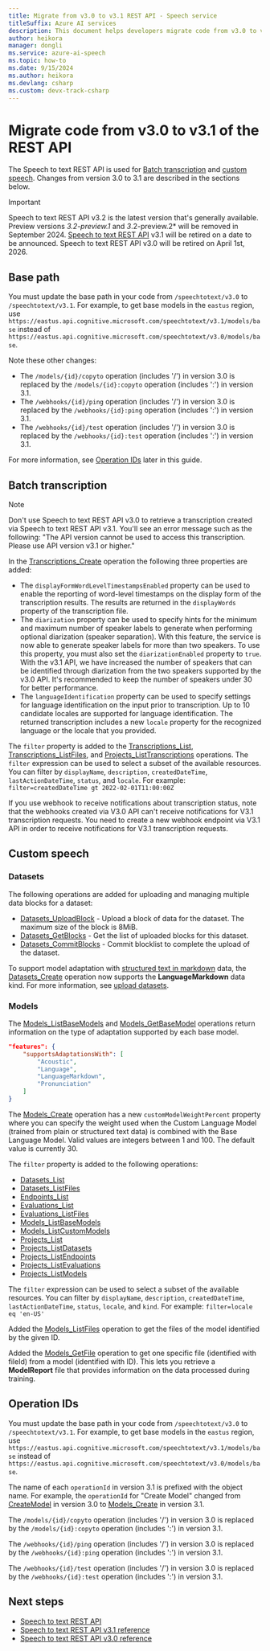 ```yaml
---
title: Migrate from v3.0 to v3.1 REST API - Speech service
titleSuffix: Azure AI services
description: This document helps developers migrate code from v3.0 to v3.1 of the Speech to text REST API.
author: heikora
manager: dongli
ms.service: azure-ai-speech
ms.topic: how-to
ms.date: 9/15/2024
ms.author: heikora
ms.devlang: csharp
ms.custom: devx-track-csharp
---
```


# Migrate code from v3.0 to v3.1 of the REST API

The Speech to text REST API is used for [Batch transcription](batch-transcription.md) and [custom speech](custom-speech-overview.md). Changes from version 3.0 to 3.1 are described in the sections below.

> [!IMPORTANT]
> Speech to text REST API v3.2 is the latest version that's generally available. Preview versions *3.2-preview.1* and *3*.2-preview.2* will be removed in September 2024.
> [Speech to text REST API](rest-speech-to-text.md) v3.1 will be retired on a date to be announced.
> Speech to text REST API v3.0 will be retired on April 1st, 2026. 

## Base path

You must update the base path in your code from `/speechtotext/v3.0` to `/speechtotext/v3.1`. For example, to get base models in the `eastus` region, use `https://eastus.api.cognitive.microsoft.com/speechtotext/v3.1/models/base` instead of `https://eastus.api.cognitive.microsoft.com/speechtotext/v3.0/models/base`.

Note these other changes:
- The `/models/{id}/copyto` operation (includes '/') in version 3.0 is replaced by the `/models/{id}:copyto` operation (includes ':') in version 3.1.
- The `/webhooks/{id}/ping` operation (includes '/') in version 3.0 is replaced by the `/webhooks/{id}:ping` operation (includes ':') in version 3.1.
- The `/webhooks/{id}/test` operation (includes '/') in version 3.0 is replaced by the `/webhooks/{id}:test` operation (includes ':') in version 3.1.

For more information, see [Operation IDs](#operation-ids) later in this guide.

## Batch transcription

> [!NOTE]
> Don't use Speech to text REST API v3.0 to retrieve a transcription created via Speech to text REST API v3.1. You'll see an error message such as the following: "The API version cannot be used to access this transcription. Please use API version v3.1 or higher."

In the [Transcriptions_Create](/rest/api/speechtotext/transcriptions/create) operation the following three properties are added:
- The `displayFormWordLevelTimestampsEnabled` property can be used to enable the reporting of word-level timestamps on the display form of the transcription results. The results are returned in the `displayWords` property of the transcription file.
- The `diarization` property can be used to specify hints for the minimum and maximum number of speaker labels to generate when performing optional diarization (speaker separation). With this feature, the service is now able to generate speaker labels for more than two speakers. To use this property, you must also set the `diarizationEnabled` property to `true`. With the v3.1 API, we have increased the number of speakers that can be identified through diarization from the two speakers supported by the v3.0 API. It's recommended to keep the number of speakers under 30 for better performance.
- The `languageIdentification` property can be used to specify settings for language identification on the input prior to transcription. Up to 10 candidate locales are supported for language identification. The returned transcription includes a new `locale` property for the recognized language or the locale that you provided. 

The `filter` property is added to the [Transcriptions_List](/rest/api/speechtotext/transcriptions/list), [Transcriptions_ListFiles](/rest/api/speechtotext/transcriptions/list-files), and [Projects_ListTranscriptions](/rest/api/speechtotext/projects/list-transcriptions) operations. The `filter` expression can be used to select a subset of the available resources. You can filter by `displayName`, `description`, `createdDateTime`, `lastActionDateTime`, `status`, and `locale`. For example: `filter=createdDateTime gt 2022-02-01T11:00:00Z`

If you use webhook to receive notifications about transcription status, note that the webhooks created via V3.0 API can't receive notifications for V3.1 transcription requests. You need to create a new webhook endpoint via V3.1 API in order to receive notifications for V3.1 transcription requests.

## Custom speech

### Datasets

The following operations are added for uploading and managing multiple data blocks for a dataset:
 - [Datasets_UploadBlock](/rest/api/speechtotext/datasets/upload-block) - Upload a block of data for the dataset. The maximum size of the block is 8MiB.
 - [Datasets_GetBlocks](/rest/api/speechtotext/datasets/get-blocks) - Get the list of uploaded blocks for this dataset.
 - [Datasets_CommitBlocks](/rest/api/speechtotext/datasets/commit-blocks) - Commit blocklist to complete the upload of the dataset. 

To support model adaptation with [structured text in markdown](how-to-custom-speech-test-and-train.md#structured-text-data-for-training) data, the [Datasets_Create](/rest/api/speechtotext/datasets/create) operation now supports the **LanguageMarkdown** data kind. For more information, see [upload datasets](how-to-custom-speech-upload-data.md#upload-datasets). 

### Models

The [Models_ListBaseModels](/rest/api/speechtotext/models/list-base-models) and [Models_GetBaseModel](/rest/api/speechtotext/models/get-base-model) operations return information on the type of adaptation supported by each base model.

```json 
"features": {
    "supportsAdaptationsWith": [
        "Acoustic",
        "Language",
        "LanguageMarkdown",
        "Pronunciation"
    ]
}
```

The [Models_Create](/rest/api/speechtotext/models/create) operation has a new `customModelWeightPercent` property where you can specify the weight used when the Custom Language Model (trained from plain or structured text data) is combined with the Base Language Model. Valid values are integers between 1 and 100. The default value is currently 30.

The `filter` property is added to the following operations:

- [Datasets_List](/rest/api/speechtotext/datasets/list)
- [Datasets_ListFiles](/rest/api/speechtotext/datasets/list-files)
- [Endpoints_List](/rest/api/speechtotext/endpoints/list)
- [Evaluations_List](/rest/api/speechtotext/evaluations/list)
- [Evaluations_ListFiles](/rest/api/speechtotext/evaluations/list-files)
- [Models_ListBaseModels](/rest/api/speechtotext/models/list-base-models)
- [Models_ListCustomModels](/rest/api/speechtotext/models/list-custom-models)
- [Projects_List](/rest/api/speechtotext/projects/list)
- [Projects_ListDatasets](/rest/api/speechtotext/projects/list-datasets)
- [Projects_ListEndpoints](/rest/api/speechtotext/projects/list-endpoints)
- [Projects_ListEvaluations](/rest/api/speechtotext/projects/list-evaluations)
- [Projects_ListModels](/rest/api/speechtotext/projects/list-models)

The `filter` expression can be used to select a subset of the available resources. You can filter by `displayName`, `description`, `createdDateTime`, `lastActionDateTime`, `status`, `locale`, and `kind`. For example: `filter=locale eq 'en-US'`

Added the [Models_ListFiles](/rest/api/speechtotext/models/list-files) operation to get the files of the model identified by the given ID.

Added the [Models_GetFile](/rest/api/speechtotext/models/get-file) operation to get one specific file (identified with fileId) from a model (identified with ID). This lets you retrieve a **ModelReport** file that provides information on the data processed during training. 

## Operation IDs

You must update the base path in your code from `/speechtotext/v3.0` to `/speechtotext/v3.1`. For example, to get base models in the `eastus` region, use `https://eastus.api.cognitive.microsoft.com/speechtotext/v3.1/models/base` instead of `https://eastus.api.cognitive.microsoft.com/speechtotext/v3.0/models/base`.

The name of each `operationId` in version 3.1 is prefixed with the object name. For example, the `operationId` for "Create Model" changed from [CreateModel](/rest/api/speechtotext/create-model/create-model?view=rest-speechtotext-v3.0&preserve-view=true) in version 3.0 to [Models_Create](/rest/api/speechtotext/models/create?view=rest-speechtotext-v3.1&preserve-view=true) in version 3.1.

The `/models/{id}/copyto` operation (includes '/') in version 3.0 is replaced by the `/models/{id}:copyto` operation (includes ':') in version 3.1.

The `/webhooks/{id}/ping` operation (includes '/') in version 3.0 is replaced by the `/webhooks/{id}:ping` operation (includes ':') in version 3.1.

The `/webhooks/{id}/test` operation (includes '/') in version 3.0 is replaced by the `/webhooks/{id}:test` operation (includes ':') in version 3.1.

## Next steps

* [Speech to text REST API](rest-speech-to-text.md)
* [Speech to text REST API v3.1 reference](/rest/api/speechtotext/operation-groups?view=rest-speechtotext-v3.1&preserve-view=true)
* [Speech to text REST API v3.0 reference](/rest/api/speechtotext/operation-groups?view=rest-speechtotext-v3.0&preserve-view=true)


